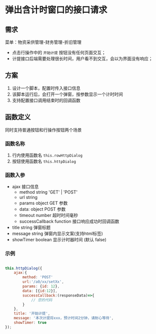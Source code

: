 # 弹出含计时窗口的接口请求

## 需求

菜单：物资采供管理-财务管理-折旧管理

- 点击行操作中的 `开始计提` 按钮没有任何页面交互；
- 计提接口后端需要处理很长时间，用户看不到交互，会以为界面没有响应；

## 方案

1. 设计一个脚本，配置时传入接口信息
1. 该脚本运行后，会打开一个弹窗，按参数显示一个计时时间
1. 支持配置接口调用结束时的回调函数

## 函数定义

同时支持普通按钮和行操作按钮两个场景

### 函数名称

1. 行内使用函数名 `this.rowHttpDialog`
1. 按钮使用函数名 `this.httpDialog`

### 函数入参

- ajax 接口信息
    - method string 'GET' | 'POST'
    - url string
    - params object GET 参数
    - data: object  POST 参数
    - timeout number 超时时间毫秒
    - successCallback function 接口响应成功时回调函数
- title string 弹窗标题
- message string 弹窗内显示文案(支持html标签)
- showTimer boolean 显示计时器时间 (默认 false)



### 示例

```javascript

this.httpDialog({
    ajax:{
        method: 'POST'
        url:'/a0/xx/setXx',
        params: {id: 12},
        data: [{id:12}],
        successCallback:(responseData)=>{
            // 您的代码
        }
    },
    title: '开始计提',
    message: '本次计提将xxx，预计时间2分钟，请耐心等待',
    showTimer: true
});

```